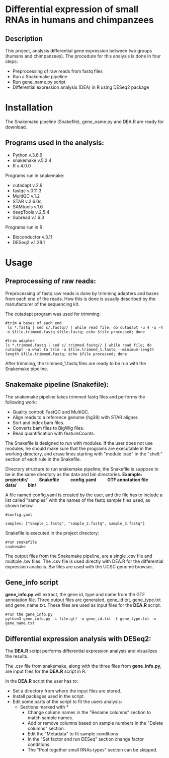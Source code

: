 # Differential expression of small RNAs in humans and chimpanzees
## Description
This project, analysis differential gene expression between two groups (humans and chimpanzees). The procedure for this analysis is done in four steps: 
 - Preprocessing of raw reads from fastq files
 - Run a Snakemake pipeline
 - Run gene_name.py script
 - Differential expression analysis (DEA) in R using DESeq2 package 


# Installation
The Snakemake pipeline (Snakefile), gene_name.py and DEA.R are ready for download.

## Programs used in the analysis:

 - Python v.3.6.6
 - snakemake v.5.2.4
 - R v.4.0.0
 
Programs run in snakemake:
 - cutadapt v.2.9
 - fastqc v.0.11.3
 - MultiQC v.1.2
 - STAR v.2.6.0c
 - SAMtools v.1.6
 - deepTools v.2.5.4
 - Subread v.1.6.3

Programs run in R:
 - Bioconductor v.3.11
 - DESeq2 v.1.28.1

# Usage

## Preprocessing of raw reads:
Preprocessing of fastq raw reads is done by trimming adapters and bases from each end of the reads. How this is done is usually described by the manufacturer of the sequencing kit.

The cutadapt program was used for trimming:

```
#trim 4 bases of each end
 ls *.fastq | sed s/.fastq// | while read file; do cutadapt -u 4 -u -4 -o $file.trimmed.fastq $file.fastq; echo $file processed; done
```
```
#trim adapter
ls *.trimmed.fastq | sed s/.trimmed.fastq// | while read file; do cutadapt -a what to trim -o $file.trimmed_1.fastq --minimum-length length $file.trimmed.fastq; echo $file processed; done
```
After trimming, the trimmed_1.fastq files are ready to be run with the Snakemake pipeline. 

## Snakemake pipeline (Snakefile):

The snakemake pipeline takes trimmed fastq files and performs the following work:

 - Quality control: FastQC and MultiQC.
 - Align reads to a reference genome (hg38) with STAR aligner.
 - Sort and index bam files.
 - Converts bam files to BigWig files.
 - Read quantification with featureCounts.

The Snakefile is designed to run with modules. If the user does not use modules; he should make sure that the programs are executable in the working directory, and erase lines starting with "module load" in the "shell:" section of each rule in the Snakefile.  

Directory structure to run snakemake pipeline; the Snakefile is suppose to be in the same directory as the data and bin directories.
**Example:**
**projectdir/
$\qquad$Snakefile
$\qquad$config.yaml
$\qquad$GTF annotation file 
$\qquad$data/
$\qquad$bin/**

A file named config.yaml is created by the user, and the file has to include a list called "samples" with the names of the fastq sample files used, as shown below.

    #config.yaml
    
    samples: ["sample_1.fastq", "sample_2.fastq", sample_3.fastq"]

Snakefile is executed in the project directory:

    #run snakefile
    snakemake



The output files from the Snakemake pipeline, are a single .csv file and multiple .bw files. The .csv file is used directly with DEA.R for the differential expression analysis. Bw files are used with the UCSC genome browser.


##  Gene_info script
**gene_info.py** will extract, the gene id, type and name from the GTF annotation file. Three output files are generated, gene_id.txt, gene_type.txt and gene_name.txt. These files are used as input files for the **DEA.R** script.

    #run the gene_info.py
    python3 gene_info.py -i file.gtf -o gene_id.txt -t gene_type.txt -n gene_name.txt

## Differential expression analysis with DESeq2:
The **DEA.R** script performs differential expression analysis and visualizes the results.

The .csv file from snakemake, along with the three files from **gene_info.py**, are input files for the **DEA.R** script in R.

In the **DEA.R** script the user has to: 
 - Set a directory from where the input files are stored.
 - Install packages used in the script.
 - Edit some parts of the script to fit the users analysis:
	 - Sections marked with \*
		 - Change column names in the "Rename columns" section to match sample names.
		 - Add or remove columns based on sample numbers in the "Delete columns" section.
		 - Edit the "Metadata" to fit sample conditions
		 - In the "Set factor and run DESeq" section change factor conditions.
		 - The "Pool together small RNAs types" section can be skipped.
